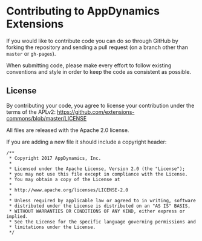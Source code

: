 # Contributing to AppDynamics Extensions

If you would like to contribute code you can do so through GitHub by forking the repository and sending a pull request (on a branch other than `master` or `gh-pages`).

When submitting code, please make every effort to follow existing conventions and style in order to keep the code as consistent as possible.

## License

By contributing your code, you agree to license your contribution under the terms of the APLv2: https://github.com/extensions-commons/blob/master/LICENSE

All files are released with the Apache 2.0 license.

If you are adding a new file it should include a copyright header:

```
/**
 * Copyright 2017 AppDynamics, Inc.
 *
 * Licensed under the Apache License, Version 2.0 (the "License");
 * you may not use this file except in compliance with the License.
 * You may obtain a copy of the License at
 *
 * http://www.apache.org/licenses/LICENSE-2.0
 *
 * Unless required by applicable law or agreed to in writing, software
 * distributed under the License is distributed on an "AS IS" BASIS,
 * WITHOUT WARRANTIES OR CONDITIONS OF ANY KIND, either express or implied.
 * See the License for the specific language governing permissions and
 * limitations under the License.
 */
 ```